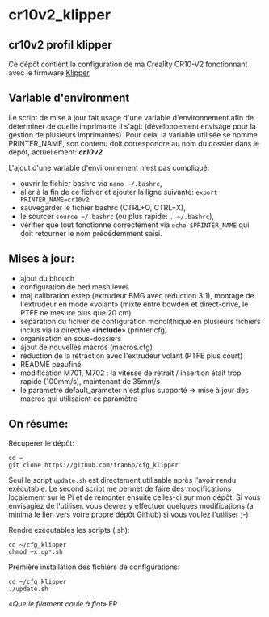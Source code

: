 # cr10v2_klipper
## cr10v2 profil klipper 
Ce dépôt contient la configuration de ma Creality CR10-V2 fonctionnant avec le firmware [Klipper](https://github.com/KevinOConnor/klipper)

## Variable d'environment
Le script de mise à jour fait usage d'une variable d'environnement afin de déterminer de quelle imprimante il s'agit (développement envisagé pour la gestion de plusieurs imprimantes). Pour cela, la variable utilisée se nomme PRINTER_NAME, son contenu doit correspondre au nom du dossier dans le dépôt, actuellement: **_cr10v2_**

L'ajout d'une variable d'environnement n'est pas compliqué:
- ouvrir le fichier bashrc via `nano ~/.bashrc`,
- aller à la fin de ce fichier et ajouter la ligne suivante: `export PRINTER_NAME=cr10v2`
- sauvegarder le fichier bashrc (CTRL+O, CTRL+X),
- le sourcer `source ~/.bashrc` (ou plus rapide: `. ~/.bashrc`),
- vérifier que tout fonctionne correctement via `echo $PRINTER_NAME` qui doit retourner le nom précédemment saisi.

## Mises à jour:
- ajout du bltouch
- configuration de bed mesh level
- maj calibration estep (extrudeur BMG avec réduction 3:1), montage de l'extrudeur en mode «volant» (mixte entre bowden et direct-drive, le PTFE ne mesure plus que 20 cm) 
- séparation du fichier de configuration monolithique en plusieurs fichiers inclus via la directive «**include**» (printer.cfg)
- organisation en sous-dossiers 
- ajout de nouvelles macros (macros.cfg)
- réduction de la rétraction avec l'extrudeur volant (PTFE plus court)
- README peaufiné
- modification M701, M702 : la vitesse de retrait / insertion était trop rapide (100mm/s), maintenant de 35mm/s
- le parametre default_arameter n'est plus supporté => mise à jour des macros qui utilisaient ce paramètre

## On résume:
Récupérer le dépôt:
```
cd ~
git clone https://github.com/fran6p/cfg_klipper
```
Seul le script `update.sh` est directement utilisable après l'avoir rendu exécutable. Le second script me permet de faire des modifications localement sur le Pi et de remonter ensuite celles-ci sur mon dépôt. Si vous envisagiez de l'utiliser. vous devrez y effectuer quelques modifications (a minima le lien vers votre propre dépôt Github) si vous voulez l'utiliser ;-) 

Rendre exécutables les scripts (.sh):
```
cd ~/cfg_klipper
chmod +x up*.sh
```
Première installation des fichiers de configurations:
```
cd ~/cfg_klipper
./update.sh
```

«*Que le filament coule à flot*» FP
